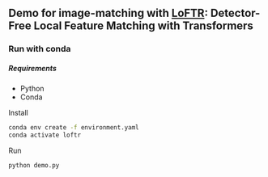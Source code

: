 ## Demo for image-matching with [LoFTR](https://github.com/zju3dv/LoFTR): Detector-Free Local Feature Matching with Transformers 

### Run with conda

##### Requirements
* Python
* Conda

Install

```bash
conda env create -f environment.yaml
conda activate loftr
```

Run
```bash
python demo.py
```
